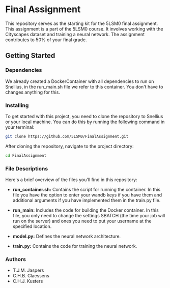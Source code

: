 # Final Assignment

This repository serves as the starting kit for the 5LSM0 final assignment.
This assignment is a part of the 5LSM0 course. It involves working with the Cityscapes dataset and training a neural network. The assignment contributes to 50% of your final grade.

## Getting Started

### Dependencies

We already created a DockerContainer with all dependencies to run on Snellius, in the run_main.sh file we refer to this container. You don't have to changes anything for this.

### Installing

To get started with this project, you need to clone the repository to Snellius or your local machine. You can do this by running the following command in your terminal:

```bash
git clone https://github.com/5LSM0/FinalAssignment.git
```

After cloning the repository, navigate to the project directory:

```bash
cd FinalAssignment
```

### File Descriptions

Here's a brief overview of the files you'll find in this repository:

- **run_container.sh:** Contains the script for running the container. In this file you have the option to enter your wandb keys if you have them and additional arguments if you have implemented them in the train.py file.

  
- **run_main:** Includes the code for building the Docker container. In this file, you only need to change the settings SBATCH (the time your job will run on the server) and ones you need to put your username at the specified location.
  

- **model.py:** Defines the neural network architecture.

  
- **train.py:** Contains the code for training the neural network.

### Authors

- T.J.M. Jaspers
- C.H.B. Claessens
- C.H.J. Kusters
